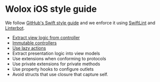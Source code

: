# Wolox iOS style guide

  We follow [GitHub's Swift style guide](https://github.com/github/swift-style-guide) and we enforce it using [SwiftLint](https://github.com/realm/SwiftLint) and [Linterbot](https://github.com/guidomb/linterbot).

 * [Extract view logic from controller](./rules/separate-view-logic.md)
 * [Immutable controllers](./rules/immutable-controller.md)
 * [Use lazy actions](./rules/use-lazy-actions.md)
 * Extract presentation logic into view models
 * Use extensions when conforming to protocols
 * Use private extensions for private methods
 * Use property hooks to configure outlets
 * Avoid structs that use closure that capture self.

